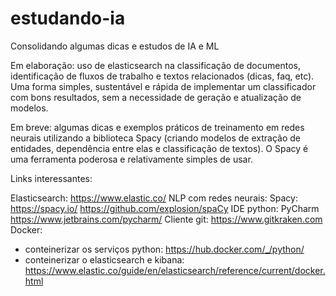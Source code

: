 # estudando-ia
Consolidando algumas dicas e estudos de IA e ML

Em elaboração: uso de elasticsearch na classificação de documentos, identificação de fluxos de trabalho e textos relacionados (dicas, faq, etc). Uma forma simples, sustentável e rápida de implementar um classificador com bons resultados, sem a necessidade de geração e atualização de modelos.

Em breve: algumas dicas e exemplos práticos de treinamento em redes neurais utilizando a biblioteca Spacy (criando modelos de extração de entidades, dependência entre elas e classificação de textos). O Spacy é uma ferramenta poderosa e relativamente simples de usar. 

Links interessantes:

Elasticsearch: https://www.elastic.co/
NLP com redes neurais: Spacy: https://spacy.io/  https://github.com/explosion/spaCy
IDE python: PyCharm https://www.jetbrains.com/pycharm/
Cliente git: https://www.gitkraken.com
Docker:
  - conteinerizar os serviços python: https://hub.docker.com/_/python/
  - conteinerizar o elasticsearch e kibana: https://www.elastic.co/guide/en/elasticsearch/reference/current/docker.html


